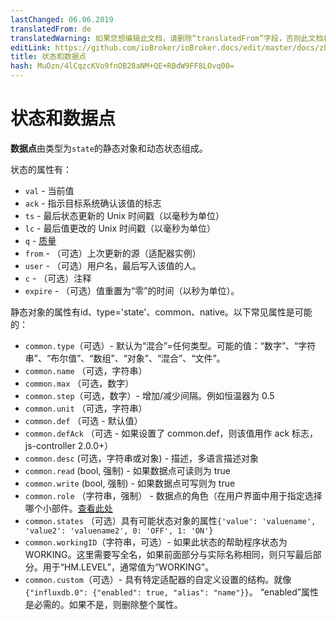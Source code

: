 ```yaml
---
lastChanged: 06.06.2019
translatedFrom: de
translatedWarning: 如果您想编辑此文档，请删除“translatedFrom”字段，否则此文档将再次自动翻译
editLink: https://github.com/ioBroker/ioBroker.docs/edit/master/docs/zh-cn/basics/states.md
title: 状态和数据点
hash: MuOzn/4lCqzcKVo9fnOB28aNM+QE+RBdW9FF8LOvq00=
---
```

# 状态和数据点
**数据点**由类型为`state`的静态对象和动态状态组成。

状态的属性有：

 * `val` - 当前值
 * `ack` - 指示目标系统确认该值的标志
 * `ts` - 最后状态更新的 Unix 时间戳（以毫秒为单位）
 * `lc` - 最后值更改的 Unix 时间戳（以毫秒为单位）
 * `q` - [质量](../dev/objectsschema.md#states)
 * `from` - （可选）上次更新的源（适配器实例）
 * `user` - （可选）用户名，最后写入该值的人。
 * `c` - （可选）注释
 * `expire` - （可选）值重置为“零”的时间（以秒为单位）。

静态对象的属性有id、type='state'、common、native。以下常见属性是可能的：

* `common.type`（可选）- 默认为“混合”=任何类型。可能的值：“数字”、“字符串”、“布尔值”、“数组”、“对象”、“混合”、“文件”。
* `common.name` （可选，字符串）
* `common.max` （可选，数字）
* `common.step`（可选，数字）- 增加/减少间隔。例如恒温器为 0.5
* `common.unit` （可选，字符串）
* `common.def` （可选 - 默认值）
* `common.defAck` （可选 - 如果设置了 common.def，则该值用作 ack 标志，js-controller 2.0.0+）
* `common.desc` (可选，字符串或对象) - 描述，多语言描述对象
* `common.read` (bool, 强制) - 如果数据点可读则为 true
* `common.write` (bool, 强制) - 如果数据点可写则为 true
* `common.role` （字符串，强制） - 数据点的角色（在用户界面中用于指定选择哪个小部件。[查看此处](../dev/stateroles.md)
* `common.states` （可选）具有可能状态对象的属性` {'value': 'valuename', 'value2': 'valuename2', 0: 'OFF', 1: 'ON'} `
* `common.workingID`（字符串，可选）- 如果此状态的帮助程序状态为 WORKING。这里需要写全名，如果前面部分与实际名称相同，则只写最后部分。用于“HM.LEVEL”，通常值为“WORKING”。
* `common.custom`（可选）- 具有特定适配器的自定义设置的结构。就像`{"influxdb.0": {"enabled": true, "alias": "name"}}`。 “enabled”属性是必需的。如果不是，则删除整个属性。